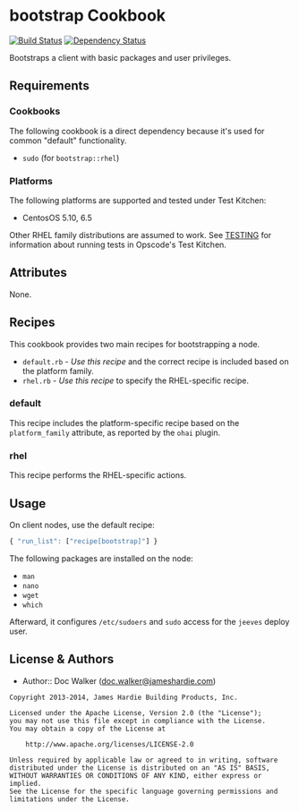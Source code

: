bootstrap Cookbook
==================
[![Build Status](https://travis-ci.org/jhx/cookbook-bootstrap.png?branch=master)](https://travis-ci.org/jhx/cookbook-bootstrap)
[![Dependency Status](https://gemnasium.com/jhx/cookbook-bootstrap.png)](https://gemnasium.com/jhx/cookbook-bootstrap)

Bootstraps a client with basic packages and user privileges.


Requirements
------------
### Cookbooks
The following cookbook is a direct dependency because it's used for common "default" functionality.

- `sudo` (for `bootstrap::rhel`)

### Platforms
The following platforms are supported and tested under Test Kitchen:

- CentosOS 5.10, 6.5

Other RHEL family distributions are assumed to work. See [TESTING](TESTING.md) for information about running tests in Opscode's Test Kitchen.


Attributes
----------
None.


Recipes
-------
This cookbook provides two main recipes for bootstrapping a node.

- `default.rb` - *Use this recipe* and the correct recipe is included based on the platform family.
- `rhel.rb` - *Use this recipe* to specify the RHEL-specific recipe.

### default
This recipe includes the platform-specific recipe based on the `platform_family` attribute, as reported by the `ohai` plugin.

### rhel
This recipe performs the RHEL-specific actions.


Usage
-----
On client nodes, use the default recipe:

````javascript
{ "run_list": ["recipe[bootstrap]"] }
````

The following packages are installed on the node:

- `man`
- `nano`
- `wget`
- `which`

Afterward, it configures `/etc/sudoers` and `sudo` access for the `jeeves` deploy user.


License & Authors
-----------------
- Author:: Doc Walker (<doc.walker@jameshardie.com>)

````text
Copyright 2013-2014, James Hardie Building Products, Inc.

Licensed under the Apache License, Version 2.0 (the "License");
you may not use this file except in compliance with the License.
You may obtain a copy of the License at

    http://www.apache.org/licenses/LICENSE-2.0

Unless required by applicable law or agreed to in writing, software
distributed under the License is distributed on an "AS IS" BASIS,
WITHOUT WARRANTIES OR CONDITIONS OF ANY KIND, either express or implied.
See the License for the specific language governing permissions and
limitations under the License.
````
